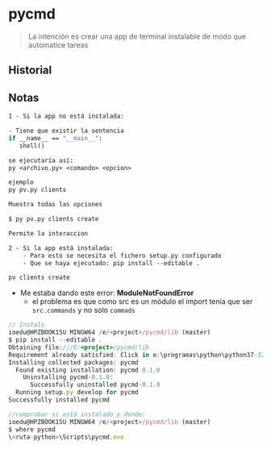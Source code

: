 # pycmd

> La intención es crear una app de terminal instalable de modo que automatice tareas

## Historial

## Notas
```vb
1 - Si la app no está instalada:

- Tiene que existir la sentencia 
if __name__ == "__main__":
   shell()

se ejecutaría así:
py <archivo.py> <comando> <opcion>

ejemplo
py pv.py clients

Muestra todas las opciones

$ py pv.py clients create

Permite la interaccion

2 - Si la app está instalada:
    - Para esto se necesita el fichero setup.py configurado
    - Que se haya ejecutado: pip install --editable .

pv clients create
```
- Me estaba dando este error: **ModuleNotFoundError**
    - el problema es que como src es un módulo el import tenía que ser `src.commands` y no solo `commads`
```js
// Instalo
ioedu@HPZBOOK15U MINGW64 /e/<project>/pycmd/lib (master)
$ pip install --editable .
Obtaining file:///E:<project>/pycmd/lib
Requirement already satisfied: Click in e:\programas\python\python37-32\lib\site-packages (from pycmd==0.1.0) (7.0)
Installing collected packages: pycmd
  Found existing installation: pycmd 0.1.0
    Uninstalling pycmd-0.1.0:
      Successfully uninstalled pycmd-0.1.0
  Running setup.py develop for pycmd
Successfully installed pycmd

//comprobar si está instalado y donde:
ioedu@HPZBOOK15U MINGW64 /e/<project>/pycmd/lib (master)
$ where pycmd
\<ruta-python>\Scripts\pycmd.exe
``` 
